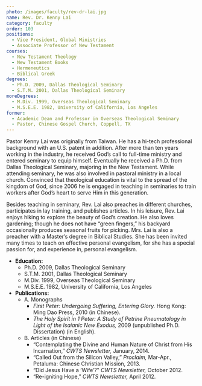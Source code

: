 ```yaml
---
photo: /images/faculty/rev-dr-lai.jpg
name: Rev. Dr. Kenny Lai
category: faculty
order: 103
positions:
  - Vice President, Global Ministries
  - Associate Professor of New Testament
courses:
  - New Testament Theology
  - New Testament Books
  - Hermeneutics
  - Biblical Greek
degrees:
  - Ph.D. 2009, Dallas Theological Seminary
  - S.T.M. 2001, Dallas Theological Seminary
moreDegrees:
  - M.Div. 1999, Overseas Theological Seminary
  - M.S.E.E. 1982, University of California, Los Angeles
former:
  - Academic Dean and Professor in Overseas Theological Seminary
  - Pastor, Chinese Gospel Church, Coppell, TX
---
```


Pastor Kenny Lai was originally from Taiwan. He has a hi-tech professional background with an U.S. patent in addition. After more than ten years working in the industry, he received God’s call to full-time ministry and entered seminary to equip himself. Eventually he received a Ph.D. from Dallas Theological Seminary, majoring in the New Testament. While attending seminary, he was also involved in pastoral ministry in a local church. Convinced that theological education is vital to the spread of the kingdom of God, since 2006 he is engaged in teaching in seminaries to train workers after God’s heart to serve Him in this generation.

Besides teaching in seminary, Rev. Lai also preaches in different churches, participates in lay training, and publishes articles. In his leisure, Rev. Lai enjoys hiking to explore the beauty of God’s creation. He also loves gardening; though he does not have “green fingers,” his backyard occasionally produces seasonal fruits for picking. Mrs. Lai is also a preacher with a Master’s degree in Biblical Studies. She has been invited many times to teach on effective personal evangelism, for she has a special passion for, and experience in, personal evangelism.

- **Education:**
  - Ph.D. 2009, Dallas Theological Seminary
  - S.T.M. 2001, Dallas Theological Seminary
  - M.Div. 1999, Overseas Theological Seminary
  - M.S.E.E. 1982, University of California, Los Angeles
- **Publications:**
  - A. Monographs
    - _First Peter: Undergoing Suffering, Entering Glory._ Hong Kong: Ming Dao Press, 2010 (in Chinese).
    - _The Holy Spirit in 1 Peter: A Study of Petrine Pneumatology in Light of the Isaianic New Exodus,_ 2009 (unpublished Ph.D. Dissertation) (in English).
  - B. Articles (in Chinese)
    - “Contemplating the Divine and Human Nature of Christ from His Incarnation,” _CWTS Newsletter,_ January, 2014.
    - “Called Out from the Silicon Valley,” _Proclaim,_ Mar-Apr., Petaluma: Chinese Christian Mission, 2013.
    - “Did Jesus Have a ‘Wife’?‟ _CWTS Newsletter,_ October 2012.
    - “Re-igniting Hope,” _CWTS Newsletter,_ April 2012.
